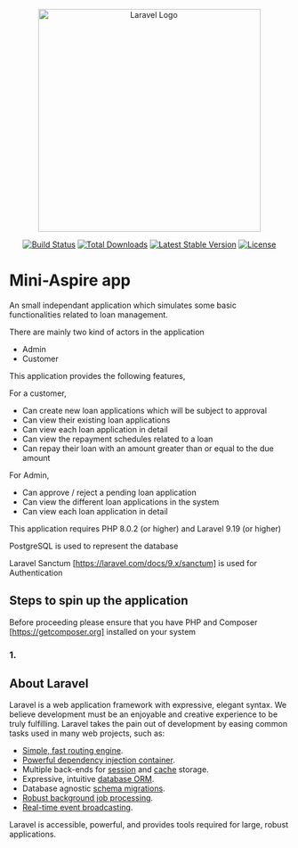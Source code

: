 <p align="center"><a href="https://laravel.com" target="_blank"><img src="https://raw.githubusercontent.com/laravel/art/master/logo-lockup/5%20SVG/2%20CMYK/1%20Full%20Color/laravel-logolockup-cmyk-red.svg" width="400" alt="Laravel Logo"></a></p>

<p align="center">
<a href="https://github.com/laravel/framework/actions"><img src="https://github.com/laravel/framework/workflows/tests/badge.svg" alt="Build Status"></a>
<a href="https://packagist.org/packages/laravel/framework"><img src="https://img.shields.io/packagist/dt/laravel/framework" alt="Total Downloads"></a>
<a href="https://packagist.org/packages/laravel/framework"><img src="https://img.shields.io/packagist/v/laravel/framework" alt="Latest Stable Version"></a>
<a href="https://packagist.org/packages/laravel/framework"><img src="https://img.shields.io/packagist/l/laravel/framework" alt="License"></a>
</p>


# Mini-Aspire app

An small independant application which simulates some basic functionalities related to loan management.

There are mainly two kind of actors in the application

- Admin
- Customer

This application provides the following features,

For a customer,

- Can create new loan applications which will be subject to approval
- Can view their existing loan applications
- Can view each loan application in detail
- Can view the repayment schedules related to a loan
- Can repay their loan with an amount greater than or equal to the due amount

For Admin,

- Can approve / reject a pending loan application
- Can view the different loan applications in the system
- Can view each loan application in detail


This application requires PHP 8.0.2 (or higher) and Laravel 9.19 (or higher)

PostgreSQL is used to represent the database

Laravel Sanctum [https://laravel.com/docs/9.x/sanctum] is used for Authentication


## Steps to spin up the application

Before proceeding please ensure that you have PHP and Composer [https://getcomposer.org] installed on your system

### 1.
## About Laravel

Laravel is a web application framework with expressive, elegant syntax. We believe development must be an enjoyable and creative experience to be truly fulfilling. Laravel takes the pain out of development by easing common tasks used in many web projects, such as:

- [Simple, fast routing engine](https://laravel.com/docs/routing).
- [Powerful dependency injection container](https://laravel.com/docs/container).
- Multiple back-ends for [session](https://laravel.com/docs/session) and [cache](https://laravel.com/docs/cache) storage.
- Expressive, intuitive [database ORM](https://laravel.com/docs/eloquent).
- Database agnostic [schema migrations](https://laravel.com/docs/migrations).
- [Robust background job processing](https://laravel.com/docs/queues).
- [Real-time event broadcasting](https://laravel.com/docs/broadcasting).

Laravel is accessible, powerful, and provides tools required for large, robust applications.
